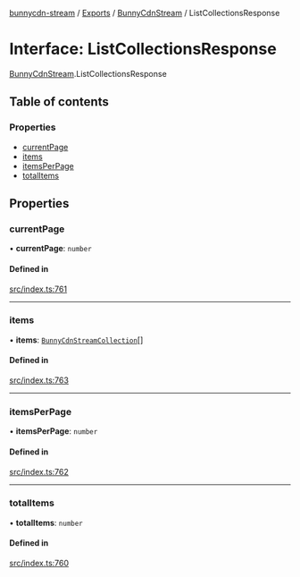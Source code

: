 [bunnycdn-stream](../README.md) / [Exports](../modules.md) / [BunnyCdnStream](../modules/BunnyCdnStream.md) / ListCollectionsResponse

# Interface: ListCollectionsResponse

[BunnyCdnStream](../modules/BunnyCdnStream.md).ListCollectionsResponse

## Table of contents

### Properties

- [currentPage](BunnyCdnStream.ListCollectionsResponse.md#currentpage)
- [items](BunnyCdnStream.ListCollectionsResponse.md#items)
- [itemsPerPage](BunnyCdnStream.ListCollectionsResponse.md#itemsperpage)
- [totalItems](BunnyCdnStream.ListCollectionsResponse.md#totalitems)

## Properties

### currentPage

• **currentPage**: `number`

#### Defined in

[src/index.ts:761](https://github.com/dan-online/bunnycdn-stream/blob/72d3ec1/src/index.ts#L761)

___

### items

• **items**: [`BunnyCdnStreamCollection`](BunnyCdnStream.BunnyCdnStreamCollection.md)[]

#### Defined in

[src/index.ts:763](https://github.com/dan-online/bunnycdn-stream/blob/72d3ec1/src/index.ts#L763)

___

### itemsPerPage

• **itemsPerPage**: `number`

#### Defined in

[src/index.ts:762](https://github.com/dan-online/bunnycdn-stream/blob/72d3ec1/src/index.ts#L762)

___

### totalItems

• **totalItems**: `number`

#### Defined in

[src/index.ts:760](https://github.com/dan-online/bunnycdn-stream/blob/72d3ec1/src/index.ts#L760)
